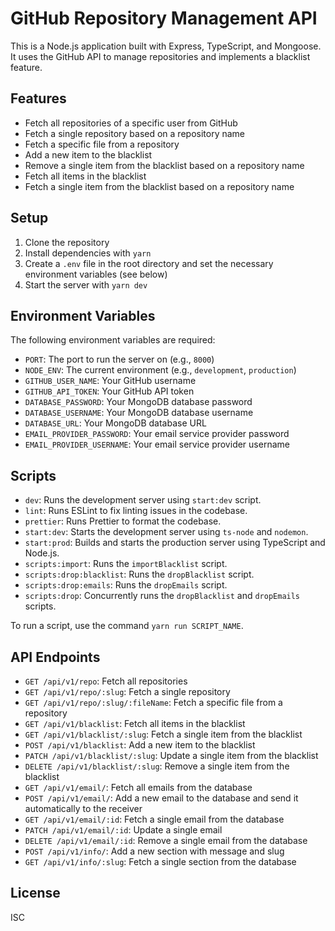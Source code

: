# GitHub Repository Management API

This is a Node.js application built with Express, TypeScript, and Mongoose. It uses the GitHub API to manage repositories and implements a blacklist feature.

## Features

- Fetch all repositories of a specific user from GitHub
- Fetch a single repository based on a repository name
- Fetch a specific file from a repository
- Add a new item to the blacklist
- Remove a single item from the blacklist based on a repository name
- Fetch all items in the blacklist
- Fetch a single item from the blacklist based on a repository name

## Setup

1. Clone the repository
2. Install dependencies with `yarn`
3. Create a `.env` file in the root directory and set the necessary environment variables (see below)
4. Start the server with `yarn dev`

## Environment Variables

The following environment variables are required:

- `PORT`: The port to run the server on (e.g., `8000`)
- `NODE_ENV`: The current environment (e.g., `development`, `production`)
- `GITHUB_USER_NAME`: Your GitHub username
- `GITHUB_API_TOKEN`: Your GitHub API token
- `DATABASE_PASSWORD`: Your MongoDB database password
- `DATABASE_USERNAME`: Your MongoDB database username
- `DATABASE_URL`: Your MongoDB database URL
- `EMAIL_PROVIDER_PASSWORD`: Your email service provider password
- `EMAIL_PROVIDER_USERNAME`: Your email service provider username

## Scripts

- `dev`: Runs the development server using `start:dev` script.
- `lint`: Runs ESLint to fix linting issues in the codebase.
- `prettier`: Runs Prettier to format the codebase.
- `start:dev`: Starts the development server using `ts-node` and `nodemon`.
- `start:prod`: Builds and starts the production server using TypeScript and Node.js.
- `scripts:import`: Runs the `importBlacklist` script.
- `scripts:drop:blacklist`: Runs the `dropBlacklist` script.
- `scripts:drop:emails`: Runs the `dropEmails` script.
- `scripts:drop`: Concurrently runs the `dropBlacklist` and `dropEmails` scripts.

To run a script, use the command `yarn run SCRIPT_NAME`.

## API Endpoints

- `GET /api/v1/repo`: Fetch all repositories
- `GET /api/v1/repo/:slug`: Fetch a single repository
- `GET /api/v1/repo/:slug/:fileName`: Fetch a specific file from a repository
- `GET /api/v1/blacklist`: Fetch all items in the blacklist
- `GET /api/v1/blacklist/:slug`: Fetch a single item from the blacklist
- `POST /api/v1/blacklist`: Add a new item to the blacklist
- `PATCH /api/v1/blacklist/:slug`: Update a single item from the blacklist
- `DELETE /api/v1/blacklist/:slug`: Remove a single item from the blacklist
- `GET /api/v1/email/`: Fetch all emails from the database
- `POST /api/v1/email/`: Add a new email to the database and send it automatically to the receiver
- `GET /api/v1/email/:id`: Fetch a single email from the database
- `PATCH /api/v1/email/:id`: Update a single email
- `DELETE /api/v1/email/:id`: Remove a single email from the database
- `POST /api/v1/info/`: Add a new section with message and slug
- `GET /api/v1/info/:slug`: Fetch a single section from the database

## License

ISC
